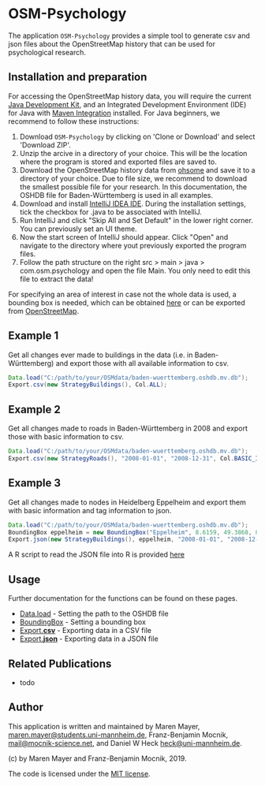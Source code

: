# OSM-Psychology

The application `OSM-Psychology` provides a simple tool to generate csv and json files about the OpenStreetMap history that can be used for psychological research.

## Installation and preparation

For accessing the OpenStreetMap history data, you will require the current [Java Development Kit](https://www.oracle.com/technetwork/java/javase/downloads/index.html), and an Integrated Development Environment (IDE) for Java with [Maven Integration](https://maven.apache.org/) installed.
For Java beginners, we recommend to follow these instructions: 

1. Download `OSM-Psychology` by clicking on 'Clone or Download' and select 'Download ZIP'.
2. Unzip the arcive in a directory of your choice. This will be the location where the program is stored and exported files are saved to.
3. Download the OpenStreetMap history data from [ohsome](http://downloads.ohsome.org/v0.5/) and save it to a directory of your choice. Due to file size, we recommend to download the smallest possible file for your research. In this documentation, the OSHDB file for Baden-Württemberg is used in all examples.
4. Download and install [IntelliJ IDEA IDE](https://www.jetbrains.com/idea/download/). During the installation settings, tick the checkbox for .java to be associated with IntelliJ. 
5. Run IntelliJ and click "Skip All and Set Default" in the lower right corner. You can previously set an UI theme.
6. Now the start screen of IntelliJ should appear. Click "Open" and navigate to the directory where yout previously exported the program files.
7. Follow the path structure on the right src > main > java > com.osm.psychology and open the file Main. You only need to edit this file to extract the data!

For specifying an area of interest in case not the whole data is used, a bounding box is needed, which can be obtained [here](http://norbertrenner.de/osm/bbox.html) or can be exported from [OpenStreetMap](https://www.openstreetmap.org/).

## Example 1

Get all changes ever made to buildings in the data (i.e. in Baden-Württemberg) and export those with all available information to csv.

```java
Data.load("C:/path/to/your/OSMdata/baden-wuerttemberg.oshdb.mv.db");
Export.csv(new StrategyBuildings(), Col.ALL);
```


## Example 2

Get all changes made to roads in Baden-Württemberg in 2008 and export those with basic information to csv.

```java
Data.load("C:/path/to/your/OSMdata/baden-wuerttemberg.oshdb.mv.db");
Export.csv(new StrategyRoads(), "2008-01-01", "2008-12-31", Col.BASIC_INFORMATION);
```

## Example 3

Get all changes made to nodes in Heidelberg Eppelheim and export them with basic information and tag information to json.

```java
Data.load("C:/path/to/your/OSMdata/baden-wuerttemberg.oshdb.mv.db");
BoundingBox eppelheim = new BoundingBox("Eppelheim", 8.6159, 49.3868, 8.6555, 49.4153);
Export.json(new StrategyBuildings(), eppelheim, "2008-01-01", "2008-12-31", Col.BASIC_INFORMATION, Col.TAGS);
```
A R script to read the JSON file into R is provided [here](src-r/readJSONtoR.R)

## Usage

Further documentation for the functions can be found on these pages.
* [Data.load](docs/load.md) - Setting the path to the OSHDB file
* [BoundingBox](docs/bbox.md) - Setting a bounding box
* [Export.**csv**](docs/csv.MD) - Exporting data in a CSV file
* [Export.**json**](docs/json.md) - Exporting data in a JSON file

## Related Publications

* todo

## Author

This application is written and maintained by Maren Mayer, <maren.mayer@students.uni-mannheim.de>, Franz-Benjamin Mocnik, <mail@mocnik-science.net>, and Daniel W Heck <heck@uni-mannheim.de>.

(c) by Maren Mayer and Franz-Benjamin Mocnik, 2019.

The code is licensed under the [MIT license](https://github.com/mocnik-science/osm-psychology/blob/master/LICENSE).
